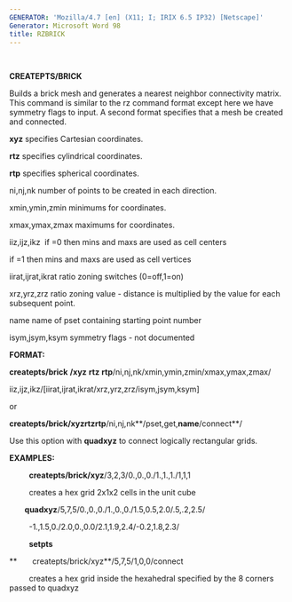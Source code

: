 ```yaml
---
GENERATOR: 'Mozilla/4.7 [en] (X11; I; IRIX 6.5 IP32) [Netscape]'
Generator: Microsoft Word 98
title: RZBRICK
---
```


 

 **CREATEPTS/BRICK**

Builds a brick mesh and generates a nearest neighbor connectivity
matrix. This command is similar to the rz command format except here we
have symmetry flags to input. A second format specifies that a mesh be
created and connected.

**xyz** specifies Cartesian coordinates.

**rtz** specifies cylindrical coordinates.

**rtp** specifies spherical coordinates.

ni,nj,nk number of points to be created in each direction.

xmin,ymin,zmin minimums for coordinates.

xmax,ymax,zmax maximums for coordinates.

iiz,ijz,ikz  if =0 then mins and maxs are used as cell centers

if =1 then mins and maxs are used as cell vertices

iirat,ijrat,ikrat ratio zoning switches (0=off,1=on)

xrz,yrz,zrz ratio zoning value - distance is multiplied by the value for
each subsequent point.

name name of pset containing starting point number

isym,jsym,ksym symmetry flags - not documented

**FORMAT:**

**createpts/brick** **/xyz** **rtz** **rtp**/ni,nj,nk/xmin,ymin,zmin/xmax,ymax,zmax/

iiz,ijz,ikz/[iirat,ijrat,ikrat/xrz,yrz,zrz/isym,jsym,ksym]

or

**createpts/brick/xyzrtzrtp**/ni,nj,nk**/pset,get,**name**/connect**/

Use this option with **quadxyz** to connect logically rectangular grids.



**EXAMPLES:**

         **createpts/brick/xyz**/3,2,3/0.,0.,0./1.,1.,1./1,1,1

         creates a hex grid 2x1x2 cells in the unit cube

       **quadxyz**/5,7,5/0.,0.,0./1.,0.,0./1.5,0.5,2.0/.5,.2,2.5/

         -1.,1.5,0./2.0,0.,0.0/2.1,1.9,2.4/-0.2,1.8,2.3/

         **setpts**

**       createpts/brick/xyz**/5,7,5/1,0,0/connect

         creates a hex grid inside the hexahedral specified by the 8
corners passed to quadxyz

